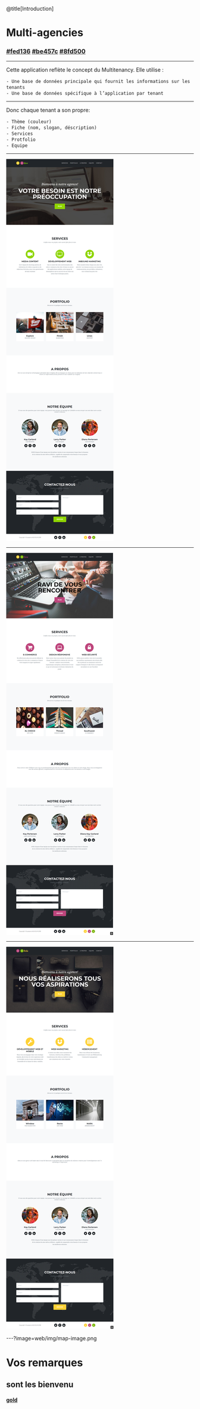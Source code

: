 @title[Introduction]
# Multi-agencies
### [#fed136](Roka)  [#be457c](Sora)  [#8fd500](Nore)

---

Cette application reflète le concept du Multitenancy. Elle utilise :

    - Une base de données principale qui fournit les informations sur les tenants
    - Une base de données spécifique à l’application par tenant

---

Donc chaque tenant a son propre:

    - Thème (couleur)
    - Fiche (nom, slogan, déscription)
    - Services
    - Protfolio
    - Equipe

---

![Nore](web/img/1.png)

---

![Sora](web/img/2.png)

---

![Roka](web/img/3.png)

---?image=web/img/map-image.png

# Vos remarques
## sont les bienvenu
#### [gold](SKHACHOUM)

